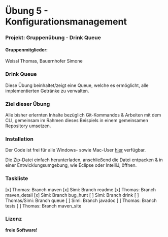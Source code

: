 # Übung 5 - Konfigurationsmanagement

### Projekt: Gruppenübung - Drink Queue
#### Gruppenmitglieder: 
Weissl Thomas, Bauernhofer Simone

### Drink Queue
Diese Übung beinhaltet/zeigt eine Queue, welche es ermöglicht, alle implementierten Getränke zu verwalten. 

### Ziel dieser Übung
Alle bisher erlernten Inhalte bezüglich Git-Kommandos & Arbeiten mit dem CLI, gemeinsam im Rahmen dieses Beispiels in einem gemeinsamen Repository umsetzen.

### Installation
Der Code ist frei für alle Windows- sowie Mac-User [hier](https://github.com/thomas-weissl/bsd2_weissl_bauernhofer) verfügbar. 

Die Zip-Datei einfach herunterladen, anschließend die Datei entpacken & in einer Entwicklungsumgebung, wie Eclipse oder IntelliJ, öffnen.

### Taskliste

[x] Thomas: Branch maven 
[x] Simi: Branch readme
[x] Thomas: Branch maven_detail
[x] Simi: Branch bug_hunt
[ ] Simi: Branch drink
[ ] Thomas/Simi: Branch queue
[ ] Simi: Branch javadoc
[ ] Thomas: Branch tests
[ ] Thomas: Branch maven_site

### Lizenz
**freie Software!**
